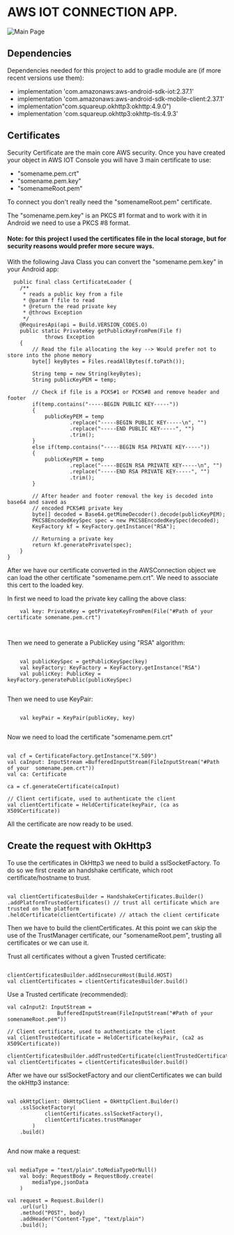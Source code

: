 # AWS IOT CONNECTION APP.

![Main Page](https://github.com/gello94/Android_-_App_Samples/blob/main/images/aws_iot_screen.png)

## Dependencies

Dependencies needed for this project to add to gradle module are (if more recent versions use them):

- implementation 'com.amazonaws:aws-android-sdk-iot:2.37.1'
- implementation 'com.amazonaws:aws-android-sdk-mobile-client:2.37.1'
- implementation"com.squareup.okhttp3:okhttp:4.9.0")
- implementation 'com.squareup.okhttp3:okhttp-tls:4.9.3'

## Certificates

Security Certificate are the main core AWS security. Once you have created your object in AWS IOT
Console you will have 3 main certificate to use:

- "somename.pem.crt"
- "somename.pem.key"
- "somenameRoot.pem"

To connect you don't really need the "somenameRoot.pem" certificate.

The "somename.pem.key" is an PKCS #1 format and to work with it in Android we need to use a PKCS #8
format.

#### Note: for this project I used the certificates file in the local storage, but for security reasons would prefer more secure ways.

With the following Java Class you can convert the "somename.pem.key" in your Android app:

```
  public final class CertificateLoader {
    /**
     * reads a public key from a file
     * @param f file to read
     * @return the read private key
     * @throws Exception
     */
    @RequiresApi(api = Build.VERSION_CODES.O)
    public static PrivateKey getPublicKeyFromPem(File f)
            throws Exception
    {
        // Read the file allocating the key --> Would prefer not to store into the phone memory
        byte[] keyBytes = Files.readAllBytes(f.toPath());

        String temp = new String(keyBytes);
        String publicKeyPEM = temp;

        // Check if file is a PCKS#1 or PCKS#8 and remove header and footer
        if(temp.contains("-----BEGIN PUBLIC KEY-----"))
        {
            publicKeyPEM = temp
                    .replace("-----BEGIN PUBLIC KEY-----\n", "")
                    .replace("-----END PUBLIC KEY-----", "")
                    .trim();
        }
        else if(temp.contains("-----BEGIN RSA PRIVATE KEY-----"))
        {
            publicKeyPEM = temp
                    .replace("-----BEGIN RSA PRIVATE KEY-----\n", "")
                    .replace("-----END RSA PRIVATE KEY-----", "")
                    .trim();
        }

        // After header and footer removal the key is decoded into base64 and saved as
        // encoded PCKS#8 private key
        byte[] decoded = Base64.getMimeDecoder().decode(publicKeyPEM);
        PKCS8EncodedKeySpec spec = new PKCS8EncodedKeySpec(decoded);
        KeyFactory kf = KeyFactory.getInstance("RSA");

        // Returning a private key
        return kf.generatePrivate(spec);
    }
}
```

After we have our certificate converted in the AWSConnection object we can load the other
certificate "somename.pem.crt". We need to associate this cert to the loaded key.

In first we need to load the private key calling the above class:

```
    val key: PrivateKey = getPrivateKeyFromPem(File("#Path of your certificate somename.pem.crt")
    
    
```

Then we need to generate a PublicKey using "RSA" algorithm:

```

    val publicKeySpec = getPublicKeySpec(key)
    val keyFactory: KeyFactory = KeyFactory.getInstance("RSA")
    val publicKey: PublicKey = keyFactory.generatePublic(publicKeySpec)
    
```

Then we need to use KeyPair:

```

    val keyPair = KeyPair(publicKey, key)
  
```

Now we need to load the certificate "somename.pem.crt"

```

val cf = CertificateFactory.getInstance("X.509")
val caInput: InputStream =BufferedInputStream(FileInputStream("#Path of your  somename.pem.crt"))
val ca: Certificate

ca = cf.generateCertificate(caInput)

// Client certificate, used to authenticate the client
val clientCertificate = HeldCertificate(keyPair, (ca as X509Certificate))

```

All the certificate are now ready to be used.

## Create the request with OkHttp3

To use the certificates in OkHttp3 we need to build a sslSocketFactory.
To do so we first create an handshake certificate, which root certificate/hostname to trust.

```

val clientCertificatesBuilder = HandshakeCertificates.Builder()
.addPlatformTrustedCertificates() // trust all certificate which are trusted on the platform
.heldCertificate(clientCertificate) // attach the client certificate

```

Then we have to build the clientCertificates.
At this point we can skip the use of the TrustManager certificate, our "somenameRoot.pem", trusting all certificates or we can use it.

Trust all certificates without a given Trusted certificate:

```

clientCertificatesBuilder.addInsecureHost(Build.HOST)
val clientCertificates = clientCertificatesBuilder.build()

```

Use a Trusted certificate (recommended):

```
val caInput2: InputStream =
                BufferedInputStream(FileInputStream("#Path of your  somenameRoot.pem"))

// Client certificate, used to authenticate the client
val clientTrustedCertificate = HeldCertificate(keyPair, (ca2 as X509Certificate))

clientCertificatesBuilder.addTrustedCertificate(clientTrustedCertificate)
val clientCertificates = clientCertificatesBuilder.build()

```

After we have our sslSocketFactory and our clientCertificates we can build the okHttp3 instance:

```

val okHttpClient: OkHttpClient = OkHttpClient.Builder()
    .sslSocketFactory(
            clientCertificates.sslSocketFactory(),
            clientCertificates.trustManager
        )
    .build()
    
```

And now make a request:

```

val mediaType = "text/plain".toMediaTypeOrNull()
    val body: RequestBody = RequestBody.create(
        mediaType,jsonData
    )

val request = Request.Builder()
    .url(url)
    .method("POST", body)
    .addHeader("Content-Type", "text/plain")
    .build();

```